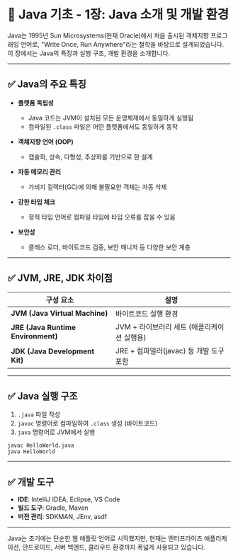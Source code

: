 # 📘 Java 기초 - 1장: Java 소개 및 개발 환경

Java는 1995년 Sun Microsystems(현재 Oracle)에서 처음 출시된 객체지향 프로그래밍 언어로, "Write Once, Run Anywhere"라는 철학을 바탕으로 설계되었습니다. 이 장에서는 Java의 특징과 실행 구조, 개발 환경을 소개합니다.

---

## ✅ Java의 주요 특징

- **플랫폼 독립성**  
  - Java 코드는 JVM이 설치된 모든 운영체제에서 동일하게 실행됨
  - 컴파일된 `.class` 파일은 어떤 플랫폼에서도 동일하게 동작

- **객체지향 언어 (OOP)**  
  - 캡슐화, 상속, 다형성, 추상화를 기반으로 한 설계

- **자동 메모리 관리**  
  - 가비지 컬렉터(GC)에 의해 불필요한 객체는 자동 삭제

- **강한 타입 체크**  
  - 정적 타입 언어로 컴파일 타임에 타입 오류를 잡을 수 있음

- **보안성**  
  - 클래스 로더, 바이트코드 검증, 보안 매니저 등 다양한 보안 계층

---

## ✅ JVM, JRE, JDK 차이점

| 구성 요소 | 설명 |
|-----------|------|
| **JVM (Java Virtual Machine)** | 바이트코드 실행 환경 |
| **JRE (Java Runtime Environment)** | JVM + 라이브러리 세트 (애플리케이션 실행용) |
| **JDK (Java Development Kit)** | JRE + 컴파일러(javac) 등 개발 도구 포함 |

---

## ✅ Java 실행 구조

1. `.java` 파일 작성
2. `javac` 명령어로 컴파일하여 `.class` 생성 (바이트코드)
3. `java` 명령어로 JVM에서 실행

```
javac HelloWorld.java
java HelloWorld
```

---

## ✅ 개발 도구

- **IDE**: IntelliJ IDEA, Eclipse, VS Code
- **빌드 도구**: Gradle, Maven
- **버전 관리**: SDKMAN, JEnv, asdf

---

Java는 초기에는 단순한 웹 애플릿 언어로 시작했지만, 현재는 엔터프라이즈 애플리케이션, 안드로이드, 서버 백엔드, 클라우드 환경까지 폭넓게 사용되고 있습니다.
